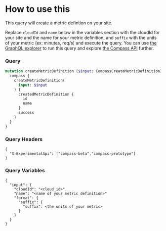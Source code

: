 # How to use this

This query will create a metric defintion on your site.

Replace `cloudId` and `name` below in the variables section with the cloudId for your site and the name for your metric definition, and `suffix` with the units of your metric (ex: minutes, req/s) and execute the query. You can use [the GraphQL explorer](https://developer.atlassian.com/cloud/compass/graphql/explorer/) to run this query and explore [the Compass API](https://developer.atlassian.com/cloud/compass/graphql/) further.

### Query

```graphql
mutation createMetricDefinition ($input: CompassCreateMetricDefinitionInput!) {
  compass {
    createMetricDefinition(
      input: $input
    ) {
      createdMetricDefinition {
        id
        name
      }
      success
    }
  }
}

```

### Query Headers

```
{
  "X-ExperimentalApi": ["compass-beta","compass-prototype"]
}
```

### Query Variables

```
{
  "input": {
    "cloudId": "<cloud_id>",
    "name": "<name of your metric definition>"
    "format": {
      "suffix": {
        "suffix": <the units of your metric>
      }
    }
  }
}
```
